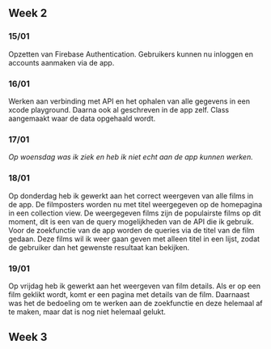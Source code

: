 ## Week 2
### 15/01
Opzetten van Firebase Authentication. Gebruikers kunnen nu inloggen en accounts aanmaken via de app.

### 16/01
Werken aan verbinding met API en het ophalen van alle gegevens in een xcode playground. Daarna ook al geschreven in de app zelf. 
Class aangemaakt waar de data opgehaald wordt. 

### 17/01
_Op woensdag was ik ziek en heb ik niet echt aan de app kunnen werken._

### 18/01
Op donderdag heb ik gewerkt aan het correct weergeven van alle films in de app. De filmposters worden nu met titel weergegeven op de 
homepagina in een collection view. De weergegeven films zijn de populairste films op dit moment, dit is een van de query mogelijkheden
van de API die ik gebruik. Voor de zoekfunctie van de app worden de queries via de titel van de film gedaan. Deze films wil ik weer gaan geven met alleen titel in een lijst, zodat de gebruiker dan het gewenste resultaat kan bekijken.

### 19/01
Op vrijdag heb ik gewerkt aan het weergeven van film details. Als er op een film geklikt wordt, komt er een pagina met details van de 
film. Daarnaast was het de bedoeling om te werken aan de zoekfunctie en deze helemaal af te maken, maar dat is nog niet helemaal gelukt.

## Week 3
